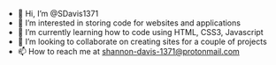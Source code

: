 - 👋 Hi, I’m @SDavis1371
- 👀 I’m interested in storing code for websites and applications
- 🌱 I’m currently learning how to code using HTML, CSS3, Javascript
- 💞️ I’m looking to collaborate on creating sites for a couple of projects
- 📫 How to reach me at shannon-davis-1371@protonmail.com

<!---
SDavis1371/SDavis1371 is a ✨ special ✨ repository because its `README.md` (this file) appears on your GitHub profile.
You can click the Preview link to take a look at your changes.
--->
